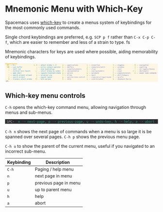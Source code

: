 # Mnemonic Menu with Which-Key
Spacemacs uses [which-key](https://github.com/justbur/emacs-which-key) to create a menus system of keybindings for the most commonly used commands.

Single chord keybindings are preferred, e.g. `SCP p f` rather than `C-x C-p C-f`, which are easier to remember and less of a strain to type. fs

Mnemonic characters for keys are used where possible, aiding memorability of keybindings.

[![Spacemacs Which-Key](/images/spacemacs-main-menu.png)](/images/spacemacs-main-menu.png)


## Which-key menu controls
`C-h` opens the which-key command menu, allowing navigation through menus and sub-menus.

![which-key menu - C-h](/images/spacemacs-which-key-paging-help-menu.png)

`C-h n` shows the next page of commands when a menu is so large it is be spanned over several pages. `C-h p` shows the previous menu page.

`C-h u` to show the parent of the current menu, useful if you navigated to an incorrect sub-menu.

| Keybinding | Description           |
|------------|-----------------------|
| `C-h`      | Paging / help menu    |
| `n`        | next page in menu     |
| `p`        | previous page in menu |
| `u`        | up to parent menu     |
| `h`        | help                  |
| `a`        | abort                 |
